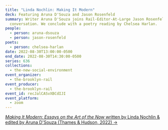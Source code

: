 ```yaml
---
title: "Linda Nochlin: Making It Modern"
deck: Featuring Aruna D'Souza and Jason Rosenfeld
summary: Writer Aruna D'Souza joins Rail-Editor-At-Large Jason Rosenfeld for a
  conversation. We conclude with a poetry reading by Chelsea Harlan.
people:
  - person: aruna-dsouza
  - person: jason-rosenfeld
poets:
  - person: chelsea-harlan
date: 2022-08-30T13:00:00-0500
end_date: 2022-08-30T14:30:00-0500
series: 636
collections:
  - the-new-social-environment
event_organizer:
  - the-brooklyn-rail
event_producer:
  - the-brooklyn-rail
event_id: recJalCASvXBCdIJI
event_platform:
  - zoom
---
```

[*Making It Modern: Essays on the Art of the Now* written by Linda Nochlin & edited by Aruna D'Souza (Thames & Hudson, 2022) →](https://www.thamesandhudsonusa.com/books/making-it-modern-essays-on-the-art-of-the-now-hardcover)